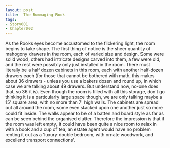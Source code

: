 ```yaml
---
layout: post
title:  The Rummaging Rook
tags:
- Story001
- Chapter002
---
```


As the Rooks eyes become accustomed to the flickering light, the room begins to take shape.  The first thing of notice is the sheer quantity of mahogony drawers in the room, each of varied size and design.  Some were solid wood, others had intricate designs carved into them, a few were old, and the rest were possibly only just installed in the room.  There must literally be a half dozen cabinets in this room, each with another half-dozen drawers each (for those that cannot be bothered with math, this makes about 36 drawers - unless you use a bakers dozen and round up, in which case we are talking about 49 drawers.  But understand now, no-one does that, so 36 it is).  Even though the room is filled with all this storage, don't go thinking it is a particularly large space though, we are only talking maybe a 15' square area, with no more than 7' high walls.  The cabinets are spread out all around the room, some even stacked upon one another just so more could fit inside.  The walls appear to be of a batten and board style as far as can be seen behind the organised clutter.  Therefore the impression is that if the room was left empty, it could have been quite a nice room to relax in with a book and a cup of tea, an estate agent would have no problem renting it out as a 'luxury double bedroom, with ornate woodwork, and excellend transport connections'.